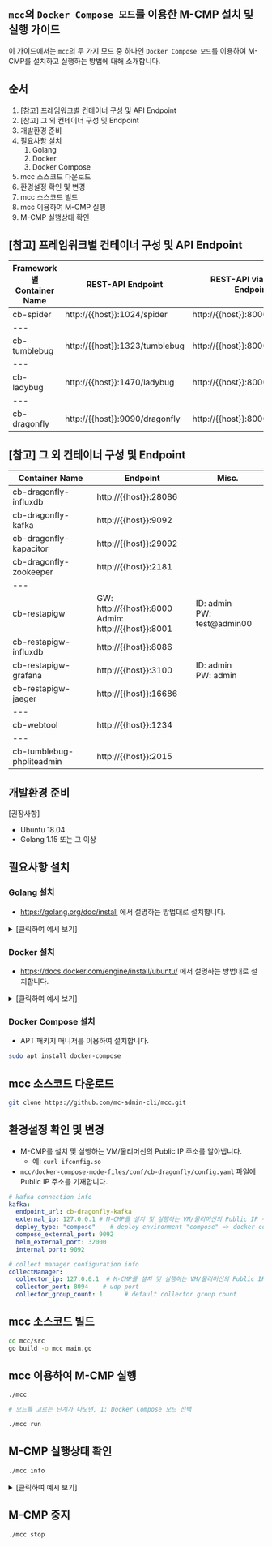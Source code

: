 
<!-- https://docs.google.com/presentation/d/13a5tXC66jCtaX5lGn1reGlzZWmURXxYpVQpEhxYCQVk/edit?usp=sharing -->

## `mcc`의 `Docker Compose 모드`를 이용한 M-CMP 설치 및 실행 가이드

이 가이드에서는 `mcc`의 두 가지 모드 중 하나인 `Docker Compose 모드`를 이용하여 M-CMP를 설치하고 실행하는 방법에 대해 소개합니다.

## 순서
1. [참고] 프레임워크별 컨테이너 구성 및 API Endpoint
1. [참고] 그 외 컨테이너 구성 및 Endpoint
1. 개발환경 준비
1. 필요사항 설치
   1. Golang
   1. Docker
   1. Docker Compose
1. mcc 소스코드 다운로드
1. 환경설정 확인 및 변경
1. mcc 소스코드 빌드
1. mcc 이용하여 M-CMP 실행
1. M-CMP 실행상태 확인

## [참고] 프레임워크별 컨테이너 구성 및 API Endpoint
| Framework별 Container Name | REST-API Endpoint | REST-API via APIGW Endpoint | Go-API Endpoint |
|---|---|---|---|
| cb-spider | http://{{host}}:1024/spider | http://{{host}}:8000/spider | http://{{host}}:2048  |
| --- |   |   |   |
| cb-tumblebug | http://{{host}}:1323/tumblebug | http://{{host}}:8000/tumblebug | http://{{host}}:50252  |
| --- |   |   |   |
| cb-ladybug | http://{{host}}:1470/ladybug | http://{{host}}:8000/ladybug  |   |
| --- |   |   |   |
| cb-dragonfly | http://{{host}}:9090/dragonfly | http://{{host}}:8000/dragonfly | http://{{host}}:9999<!--8094/udp-->  |

## [참고] 그 외 컨테이너 구성 및 Endpoint
| Container Name | Endpoint | Misc. |
|---|---|---|
| cb-dragonfly-influxdb | http://{{host}}:28086 |   |
| cb-dragonfly-kafka | http://{{host}}:9092 |   |
| cb-dragonfly-kapacitor | http://{{host}}:29092  |   |
| cb-dragonfly-zookeeper | http://{{host}}:2181  |   |
| --- |   |   |
| cb-restapigw | GW: http://{{host}}:8000 <br> Admin: http://{{host}}:8001 | ID: admin <br> PW: test@admin00  | 
| cb-restapigw-influxdb | http://{{host}}:8086 |   |
| cb-restapigw-grafana | http://{{host}}:3100 | ID: admin <br> PW: admin  |
| cb-restapigw-jaeger | http://{{host}}:16686 |   |
| --- |   |   |
| cb-webtool | http://{{host}}:1234 |   |
| --- |   |   |
| cb-tumblebug-phpliteadmin | http://{{host}}:2015  |   |


## 개발환경 준비

[권장사항]
- Ubuntu 18.04
- Golang 1.15 또는 그 이상

## 필요사항 설치

### Golang 설치
- https://golang.org/doc/install 에서 설명하는 방법대로 설치합니다.

<details>
  <summary>[클릭하여 예시 보기]</summary>
  
```bash
# Golang 다운로드
wget https://golang.org/dl/go1.16.2.linux-amd64.tar.gz

# 기존 Golang 삭제 및 압축파일 해제
rm -rf /usr/local/go && tar -C /usr/local -xzf go1.16.2.linux-amd64.tar.gz

# ~/.bashrc 또는 ~/.zshrc 등에 다음 라인을 추가
export PATH=$PATH:/usr/local/go/bin

# 셸을 재시작하고 다음을 실행하여 Go 버전 확인
go version
```
</details>

### Docker 설치
- https://docs.docker.com/engine/install/ubuntu/ 에서 설명하는 방법대로 설치합니다.

<details>
  <summary>[클릭하여 예시 보기]</summary>
  
```bash
# 기존에 Docker 가 설치되어 있었다면 삭제
sudo apt remove docker docker-engine docker.io containerd runc

# Docker 설치를 위한 APT repo 추가
sudo apt update

sudo apt install \
    apt-transport-https \
    ca-certificates \
    curl \
    gnupg \
    lsb-release

curl -fsSL https://download.docker.com/linux/ubuntu/gpg | sudo gpg --dearmor -o /usr/share/keyrings/docker-archive-keyring.gpg

# x86_64 / amd64
echo \
  "deb [arch=amd64 signed-by=/usr/share/keyrings/docker-archive-keyring.gpg] https://download.docker.com/linux/ubuntu \
  $(lsb_release -cs) stable" | sudo tee /etc/apt/sources.list.d/docker.list > /dev/null

sudo apt update

sudo apt install docker-ce docker-ce-cli containerd.io
```
</details>

### Docker Compose 설치
- APT 패키지 매니저를 이용하여 설치합니다.
```bash
sudo apt install docker-compose
```

## mcc 소스코드 다운로드
```bash
git clone https://github.com/mc-admin-cli/mcc.git
```

## 환경설정 확인 및 변경
- M-CMP를 설치 및 실행하는 VM/물리머신의 Public IP 주소를 알아냅니다.
  - 예: `curl ifconfig.so`
- `mcc/docker-compose-mode-files/conf/cb-dragonfly/config.yaml` 파일에 Public IP 주소를 기재합니다.
```YAML
# kafka connection info
kafka:
  endpoint_url: cb-dragonfly-kafka
  external_ip: 127.0.0.1 # M-CMP를 설치 및 실행하는 VM/물리머신의 Public IP 주소를 기재
  deploy_type: "compose"    # deploy environment "compose" => docker-compose or others , "helm" => helm chart on k8s
  compose_external_port: 9092
  helm_external_port: 32000
  internal_port: 9092

# collect manager configuration info
collectManager:
  collector_ip: 127.0.0.1  # M-CMP를 설치 및 실행하는 VM/물리머신의 Public IP 주소를 기재
  collector_port: 8094    # udp port
  collector_group_count: 1      # default collector group count
```

## mcc 소스코드 빌드
```bash
cd mcc/src
go build -o mcc main.go
```

## mcc 이용하여 M-CMP 실행
```bash
./mcc

# 모드를 고르는 단계가 나오면, 1: Docker Compose 모드 선택

./mcc run
```

## M-CMP 실행상태 확인
```bash
./mcc info
```

<details>
  <summary>[클릭하여 예시 보기]</summary>
  
```
OPERATOR_MODE: DockerCompose

[Get info for M-CMP runtimes]

[Config path] ../docker-compose-mode-files/docker-compose.yaml


[v]Status of M-CMP runtimes
          Name                         Command               State                                                    Ports
---------------------------------------------------------------------------------------------------------------------------------------------------------------------------
cb-dragonfly                cb-dragonfly                     Exit 2
cb-dragonfly-influxdb       /entrypoint.sh influxd           Up       0.0.0.0:28083->8083/tcp, 0.0.0.0:28086->8086/tcp
cb-dragonfly-kafka          start-kafka.sh                   Up       0.0.0.0:9092->9092/tcp
cb-dragonfly-kapacitor      /entrypoint.sh kapacitord        Up       0.0.0.0:29092->9092/tcp
cb-dragonfly-zookeeper      /bin/sh -c /usr/sbin/sshd  ...   Up       0.0.0.0:2181->2181/tcp, 22/tcp, 2888/tcp, 3888/tcp
cb-ladybug                  /app/cb-ladybug                  Up       0.0.0.0:8080->8080/tcp
cb-restapigw                /app/cb-restapigw -c /app/ ...   Up       0.0.0.0:8000->8000/tcp, 0.0.0.0:8001->8001/tcp
cb-restapigw-grafana        /run.sh                          Up       0.0.0.0:3100->3000/tcp
cb-restapigw-influxdb       /entrypoint.sh influxd           Up       0.0.0.0:8083->8083/tcp, 0.0.0.0:8086->8086/tcp
cb-restapigw-jaeger         /go/bin/all-in-one-linux - ...   Up       14250/tcp, 0.0.0.0:14268->14268/tcp, 0.0.0.0:16686->16686/tcp, 5775/udp, 5778/tcp, 6831/udp, 6832/udp
cb-spider                   /root/go/src/github.com/cl ...   Up       0.0.0.0:1024->1024/tcp, 0.0.0.0:2048->2048/tcp, 4096/tcp
cb-tumblebug                /app/src/cb-tumblebug            Up       0.0.0.0:1323->1323/tcp, 0.0.0.0:50252->50252/tcp
cb-tumblebug-phpliteadmin   /usr/bin/caddy --conf /etc ...   Up       0.0.0.0:2015->2015/tcp, 443/tcp, 80/tcp

[v]Status of M-CMP runtime images
        Container                    Repository                  Tag           Image Id      Size
---------------------------------------------------------------------------------------------------
cb-dragonfly                cloudbaristaorg/cb-dragonfly   v0.3.0-espresso   00badc2e5613   125 MB
cb-dragonfly-influxdb       influxdb                       1.8-alpine        97eae8355b82   175 MB
cb-dragonfly-kafka          wurstmeister/kafka             2.12-2.4.1        2dd8b556702e   412 MB
cb-dragonfly-kapacitor      kapacitor                      1.5               95490156d6f2   232 MB
cb-dragonfly-zookeeper      wurstmeister/zookeeper         latest            3f43f72cb283   486 MB
cb-ladybug                  cloudbaristaorg/cb-ladybug     v0.3.0-espresso   a8351e6ea963   29.2 MB
cb-restapigw                cloudbaristaorg/cb-restapigw   v0.3.0-espresso   119daf1d457e   96.3 MB
cb-restapigw-grafana        grafana/grafana                latest            c9e576dccd68   189 MB
cb-restapigw-influxdb       influxdb                       latest            bd69ea12fb63   270 MB
cb-restapigw-jaeger         jaegertracing/all-in-one       latest            d369432efee6   49.2 MB
cb-spider                   cloudbaristaorg/cb-spider      v0.3.0-espresso   00bf045c9748   208 MB
cb-tumblebug                cloudbaristaorg/cb-tumblebug   v0.3.0-espresso   76332875c917   113 MB
cb-tumblebug-phpliteadmin   acttaiwan/phpliteadmin         latest            f5242ee12570   78.9 MB
```
</details>

## M-CMP 중지
```bash
./mcc stop
```
